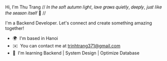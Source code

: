 Hi, I'm Thu Trang 
// 𝐼𝑛 𝑡ℎ𝑒 𝑠𝑜𝑓𝑡 𝑎𝑢𝑡𝑢𝑚𝑛 𝑙𝑖𝑔ℎ𝑡, 𝑙𝑜𝑣𝑒 𝑔𝑟𝑜𝑤𝑠 𝑞𝑢𝑖𝑒𝑡𝑙𝑦, 𝑑𝑒𝑒𝑝𝑙𝑦, 𝑗𝑢𝑠𝑡 𝑙𝑖𝑘𝑒 𝑡ℎ𝑒 𝑠𝑒𝑎𝑠𝑜𝑛 𝑖𝑡𝑠𝑒𝑙𝑓 🍂 //

I'm a Backend Developer. Let's connect and create something amazing together!
* 🌍  I'm based in Hanoi
* ✉️  You can contact me at [trinhtrang371@gmail.com](mailto:trinhtrang371@gmail.com)
* 🧠  I'm learning Backend | System Design | Optimize Database

